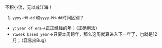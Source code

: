 不积小流，无以成江海！



1. `yyyy-MM-dd` 和`yyyy-MM-dd`时间区别？

- `y`: `year of era`->正正经经的年；（正确用法）
- `Y`:`week based year`->只要本周跨年，那么这周就算进入下一年了，也就是12月；（容易出Bug）

